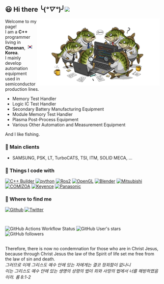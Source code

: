 ## :smiley: Hi there  ╰(*°▽°*)╯<img src="https://upload.wikimedia.org/wikipedia/commons/7/79/Animated-Flag-South-Korea.gif" width="50"/> 

<img align='right' src="images/image_fx_BassCode.png" width="400">

Welcome to my page!<br> 
I am a <b>C++</b> programmer living in <b>Cheonan</b>, <img src="images/태극기 600x400.jpg" width="22"/><b>Korea</b>.   <br>
I mainly develop automation equipment used in semiconductor production lines.<br>
- Memory Test Handler 
- Logic IC Test Handler
- Secondary Battery Manufacturing Equipment
- Module Memory Test Handler
- Plasma Post-Process Equipment
- Various Other Automation and Measurement Equipment 

And I like fishing.

### :office: Main clients
- SAMSUNG, PSK, LT, TurboCATS, TSI, ITM, SOLID MECA, ...

### :hammer: Things I code with
<p>
  <a href="https://www.embarcadero.com/products/cbuilder" target="_blank"><img alt="C++ Builder" src="https://img.shields.io/badge/-C++ Builder-45b8d8?style=flat-square&logo=cplusplusbuilder&logoColor=red" /></a>
  <a href="https://www.python.org" target="_blank"><img alt="python" src="https://img.shields.io/badge/-Python-45b8d8?style=flat-square&logo=python&logoColor=Black" /></a>
  <a href="https://www.ros.org" target="_blank"><img alt="Ros2" src="https://img.shields.io/badge/-ROS2-45b8d8?style=flat-square&logo=ros&logoColor=black" /></a>
  <a href="https://www.opengl.org" target="_blank"><img alt="OpenGL" src="https://img.shields.io/badge/-OpenGL-45b8d8?style=flat-square&logo=opengl&logoColor=white" /></a>
  <a href="https://www.blender.org" target="_blank"><img alt="Blender" src="https://img.shields.io/badge/-Blender-45b8d8?style=flat-square&logo=blender&logoColor=orange" /></a>
  <a href="https://kr.mitsubishielectric.com/fa/ko/index.do" target="_blank"><img alt="Mitsubishi" src="https://img.shields.io/badge/-Mitsubish-45b8d8?style=flat-square&logo=mitsubishi&logoColor=red" /></a>
  <a href="https://www.comizoa.com" target="_blank"><img alt="COMIZOA" src="https://img.shields.io/badge/-COMIZOA-45b8d8?style=flat-square&logo=COMIZOA&logoColor=red" /></a>
  <a href="https://www.keyence.co.kr" target="_blank"><img alt="Keyence" src="https://img.shields.io/badge/-Keyence-45b8d8?style=flat-square&logo=Keyence&logoColor=red" /></a>
  <a href="https://industry.panasonic.com/kr/ko/products/motor/fa-motor/ac-servo" target="_blank"><img alt="Panasonic" src="https://img.shields.io/badge/-Panasonic-45b8d8?style=flat-square&logo=panasonic&logoColor=red" /></a>
 
</p>

### :email: Where to find me
<p>
  <a href="https://github.com/songshinyoung" target="_blank"><img alt="Github" src="https://img.shields.io/badge/GitHub-%2312100E.svg?&style=for-the-badge&logo=Github&logoColor=white" /></a>
  <a href="https://twitter.com/ShinyoungSong" target="_blank"><img alt="Twitter" src="https://img.shields.io/badge/Twitter-%231DA1F2.svg?&style=for-the-badge&logo=X&logoColor=white" /></a> 
</p>


<br>

![GitHub Actions Workflow Status](https://img.shields.io/github/actions/workflow/status/songshinyoung/songshinyoung/.github/workflows/blank.yml)
![GitHub User's stars](https://img.shields.io/github/stars/songshinyoung)
![GitHub followers](https://img.shields.io/github/followers/songshinyoung)



<br>
Therefore, there is now no condemnation for those who are in Christ Jesus,<br>
because through Christ Jesus the law of the Spirit of life set me free from the law of sin and death. <br>
<i>그러므로 이제 그리스도 예수 안에 있는 자에게는 결코 정죄함이 없나니 <br>
이는 그리스도 예수 안에 있는 생명의 성령의 법이 죄와 사망의 법에서 너를 해방하였음이라. 롬 8:1-2</i><br>
